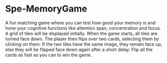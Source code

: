 # Spe-MemoryGame
A fun matching game where you can test how good your memory is and hone your cognitive functions like attention span, concentration and focus.
A grid of tiles will be displayed initially. When the game starts, all tiles are turned face down.
The player then flips over two cards, selecting them by clicking on them. If the two tiles have the same image, they remain face up, else they will be flipped face down again after a short delay. Flip all the cards as fast as you can to win the game.